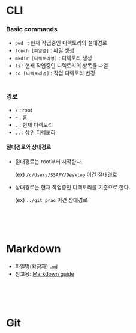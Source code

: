 # CLI

### Basic commands

- `pwd ` : 현재 작업중인 디렉토리의 절대경로
- `touch [파일명]` : 파일 생성
- `mkdir [디렉토리명]` : 디렉토리 생성
- `ls` : 현재 작업중인 디렉토리의 항목들 나열
- `cd [디렉토리명]` : 작업 디렉토리 변경
<br><br>

### 경로

- `/` : root
- `~` : 홈
- `.` : 현재 디렉토리
- `..` : 상위 디렉토리


#### 절대경로와 상대경로
- 절대경로는 root부터 시작한다.
  
  (ex) `/c/Users/SSAFY/Desktop` 이건 절대경로

- 상대경로는 현재 작업중인 디렉토리를 기준으로 한다.

  (ex) `../git_prac` 이건 상대경로


<br><br><br>

# Markdown

- 파일명(확장자) `.md`
- 참고용: [Markdown guide](https://www.markdownguide.org/basic-syntax/)

<br><br><br>

# Git

